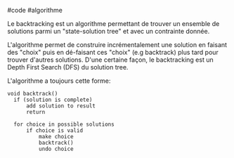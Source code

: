 #code #algorithme 

Le backtracking est un algorithme permettant de trouver un ensemble de solutions parmi un "state-solution tree" et avec un contrainte donnée.

L'algorithme permet de construire incrémentalement une solution en faisant des "choix" puis en dé-faisant ces "choix" (e.g backtrack) plus tard pour trouver d'autres solutions. D'une certaine façon, le backtracking est un Depth First Search (DFS) du solution tree.

L'algorithme a toujours cette forme:

```
void backtrack()
  if (solution is complete)
	  add solution to result
	  return

  for choice in possible solutions
	  if choice is valid
		  make choice
		  backtrack()
		  undo choice
```